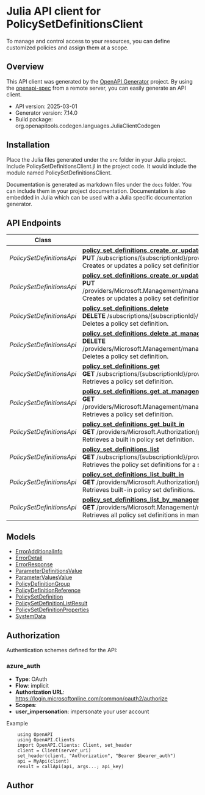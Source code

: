 # Julia API client for PolicySetDefinitionsClient

To manage and control access to your resources, you can define customized policies and assign them at a scope.

## Overview
This API client was generated by the [OpenAPI Generator](https://openapi-generator.tech) project.  By using the [openapi-spec](https://openapis.org) from a remote server, you can easily generate an API client.

- API version: 2025-03-01
- Generator version: 7.14.0
- Build package: org.openapitools.codegen.languages.JuliaClientCodegen


## Installation
Place the Julia files generated under the `src` folder in your Julia project. Include PolicySetDefinitionsClient.jl in the project code.
It would include the module named PolicySetDefinitionsClient.

Documentation is generated as markdown files under the `docs` folder. You can include them in your project documentation.
Documentation is also embedded in Julia which can be used with a Julia specific documentation generator.

## API Endpoints

Class | Method
------------ | -------------
*PolicySetDefinitionsApi* | [**policy_set_definitions_create_or_update**](docs/PolicySetDefinitionsApi.md#policy_set_definitions_create_or_update)<br/>**PUT** /subscriptions/{subscriptionId}/providers/Microsoft.Authorization/policySetDefinitions/{policySetDefinitionName}<br/>Creates or updates a policy set definition.
*PolicySetDefinitionsApi* | [**policy_set_definitions_create_or_update_at_management_group**](docs/PolicySetDefinitionsApi.md#policy_set_definitions_create_or_update_at_management_group)<br/>**PUT** /providers/Microsoft.Management/managementGroups/{managementGroupId}/providers/Microsoft.Authorization/policySetDefinitions/{policySetDefinitionName}<br/>Creates or updates a policy set definition.
*PolicySetDefinitionsApi* | [**policy_set_definitions_delete**](docs/PolicySetDefinitionsApi.md#policy_set_definitions_delete)<br/>**DELETE** /subscriptions/{subscriptionId}/providers/Microsoft.Authorization/policySetDefinitions/{policySetDefinitionName}<br/>Deletes a policy set definition.
*PolicySetDefinitionsApi* | [**policy_set_definitions_delete_at_management_group**](docs/PolicySetDefinitionsApi.md#policy_set_definitions_delete_at_management_group)<br/>**DELETE** /providers/Microsoft.Management/managementGroups/{managementGroupId}/providers/Microsoft.Authorization/policySetDefinitions/{policySetDefinitionName}<br/>Deletes a policy set definition.
*PolicySetDefinitionsApi* | [**policy_set_definitions_get**](docs/PolicySetDefinitionsApi.md#policy_set_definitions_get)<br/>**GET** /subscriptions/{subscriptionId}/providers/Microsoft.Authorization/policySetDefinitions/{policySetDefinitionName}<br/>Retrieves a policy set definition.
*PolicySetDefinitionsApi* | [**policy_set_definitions_get_at_management_group**](docs/PolicySetDefinitionsApi.md#policy_set_definitions_get_at_management_group)<br/>**GET** /providers/Microsoft.Management/managementGroups/{managementGroupId}/providers/Microsoft.Authorization/policySetDefinitions/{policySetDefinitionName}<br/>Retrieves a policy set definition.
*PolicySetDefinitionsApi* | [**policy_set_definitions_get_built_in**](docs/PolicySetDefinitionsApi.md#policy_set_definitions_get_built_in)<br/>**GET** /providers/Microsoft.Authorization/policySetDefinitions/{policySetDefinitionName}<br/>Retrieves a built in policy set definition.
*PolicySetDefinitionsApi* | [**policy_set_definitions_list**](docs/PolicySetDefinitionsApi.md#policy_set_definitions_list)<br/>**GET** /subscriptions/{subscriptionId}/providers/Microsoft.Authorization/policySetDefinitions<br/>Retrieves the policy set definitions for a subscription.
*PolicySetDefinitionsApi* | [**policy_set_definitions_list_built_in**](docs/PolicySetDefinitionsApi.md#policy_set_definitions_list_built_in)<br/>**GET** /providers/Microsoft.Authorization/policySetDefinitions<br/>Retrieves built-in policy set definitions.
*PolicySetDefinitionsApi* | [**policy_set_definitions_list_by_management_group**](docs/PolicySetDefinitionsApi.md#policy_set_definitions_list_by_management_group)<br/>**GET** /providers/Microsoft.Management/managementGroups/{managementGroupId}/providers/Microsoft.Authorization/policySetDefinitions<br/>Retrieves all policy set definitions in management group.


## Models

 - [ErrorAdditionalInfo](docs/ErrorAdditionalInfo.md)
 - [ErrorDetail](docs/ErrorDetail.md)
 - [ErrorResponse](docs/ErrorResponse.md)
 - [ParameterDefinitionsValue](docs/ParameterDefinitionsValue.md)
 - [ParameterValuesValue](docs/ParameterValuesValue.md)
 - [PolicyDefinitionGroup](docs/PolicyDefinitionGroup.md)
 - [PolicyDefinitionReference](docs/PolicyDefinitionReference.md)
 - [PolicySetDefinition](docs/PolicySetDefinition.md)
 - [PolicySetDefinitionListResult](docs/PolicySetDefinitionListResult.md)
 - [PolicySetDefinitionProperties](docs/PolicySetDefinitionProperties.md)
 - [SystemData](docs/SystemData.md)


<a id="authorization"></a>
## Authorization

Authentication schemes defined for the API:
<a id="azure_auth"></a>
### azure_auth
- **Type**: OAuth
- **Flow**: implicit
- **Authorization URL**: https://login.microsoftonline.com/common/oauth2/authorize
- **Scopes**: 
 - **user_impersonation**: impersonate your user account

Example
```
    using OpenAPI
    using OpenAPI.Clients
    import OpenAPI.Clients: Client, set_header
    client = Client(server_uri)
    set_header(client, "Authorization", "Bearer $bearer_auth")
    api = MyApi(client)
    result = callApi(api, args...; api_key)
```

## Author



